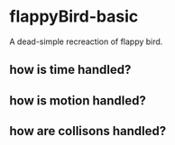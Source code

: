 # flappyBird-basic
A dead-simple recreaction of flappy bird. 

## how is time handled? 

## how is motion handled? 

## how are collisons handled? 
